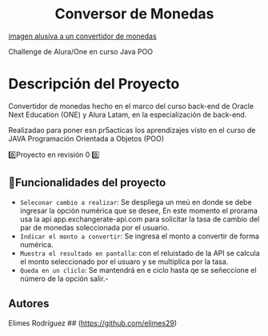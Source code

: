 <h1 align="center"> Conversor de Monedas </h1>

[imagen alusiva a un convertidor de monedas](..%2Fimagen%20conversor%20portada.jpg)

Challenge de Alura/One en curso Java POO

<h1>Descripción del Proyecto</h1>
<p>Convertidor de monedas hecho en el marco del curso back-end de Oracle Next Education (ONE) y Alura Latam, en la especialización de back-end.</p>
<p>Realizadao para poner esn pr5acticas los aprendizajes visto en el curso de JAVA Programación Orientada a Objetos (POO)</p>

:zero:Proyecto en revisión 0 :zero:

## :hammer:Funcionalidades del proyecto

- `Seleconar cambio a realizar`: Se despliega un meú en donde se debe ingresar la opción numérica que se desee, En este momento el prorama usa la api app.exchangerate-api.com para solicitar la tasa de cambio del par de monedas soleccionada por el usuario.
- `Indicar el monto a convertir`: Se ingresa el monto a convertir de forma numérica.
- `Muestra el resultado en pantalla`: con el reluistado de la API se calcula el monto seleccionado por el usuaro y se multiplica por la tasa.
- `Queda en un cliclo`: Se mantendrá en e ciclo hasta qe se señeccione el número de la opción salir.-

## Autores
Elimes Rodríguez ## (https://github.com/elimes29)
